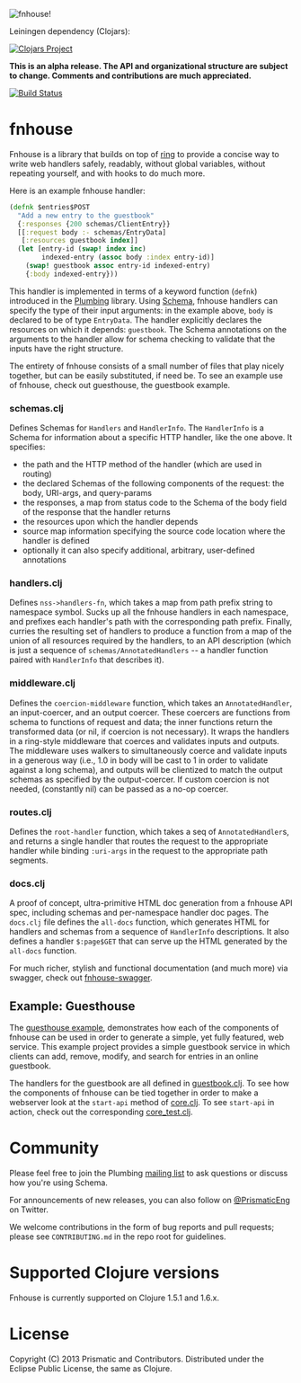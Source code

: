 ![fnhouse!](https://raw.github.com/wiki/prismatic/fnhouse/images/fnhouse.jpg)

Leiningen dependency (Clojars): 

[![Clojars Project](http://clojars.org/prismatic/fnhouse/latest-version.svg)](http://clojars.org/prismatic/fnhouse)

**This is an alpha release. The API and organizational structure are
subject to change. Comments and contributions are much appreciated.**

[![Build Status](https://travis-ci.org/Prismatic/fnhouse.svg?branch=master)](https://travis-ci.org/Prismatic/fnhouse)

fnhouse
=======

Fnhouse is a library that builds on top of [ring](https://github.com/ring-clojure/ring)
to provide a concise way to write web handlers safely, readably, without global variables,
without repeating yourself, and with hooks to do much more.

Here is an example fnhouse handler:

```clojure
(defnk $entries$POST
  "Add a new entry to the guestbook"
  {:responses {200 schemas/ClientEntry}}
  [[:request body :- schemas/EntryData]
   [:resources guestbook index]]
  (let [entry-id (swap! index inc)
        indexed-entry (assoc body :index entry-id)]
    (swap! guestbook assoc entry-id indexed-entry)
    {:body indexed-entry}))
```

This handler is implemented in terms of a keyword function (`defnk`) introduced in
  the [Plumbing](https://github.com/Prismatic/plumbing) library.
  Using [Schema](https://github.com/Prismatic/schema), fnhouse
  handlers can specify the type of their input arguments: in the example above, `body` is declared to be of type `EntryData`.
The handler explicitly declares the resources on which it depends: `guestbook`.
The Schema annotations on the arguments to the handler allow for
 schema checking to validate that the inputs have the right structure.



The entirety of fnhouse consists of a small number of files
 that play nicely together, but can be easily substituted, if need be.
To see an example use of fnhouse, check out guesthouse, the guestbook example.

### schemas.clj

Defines Schemas for `Handlers` and `HandlerInfo`.
The `HandlerInfo`
is a Schema for information about a specific HTTP handler, like the one above.
It specifies:

- the path and the HTTP method of the handler (which are used in routing)
- the declared Schemas of the following components of the request: the body, URI-args, and query-params
- the responses, a map from status code to the Schema of the body field of the response that the handler returns
- the resources upon which the handler depends
- source map information specifying the source code location where the handler is defined
- optionally it can also specify additional, arbitrary, user-defined annotations

### handlers.clj

Defines `nss->handlers-fn`, which
takes a map from path prefix string to namespace symbol.
   Sucks up all the fnhouse handlers in each namespace, and prefixes each handler's
   path with the corresponding path prefix.
   Finally, curries the resulting set of handlers to produce a function from a map
   of the union of all resources required by the handlers, to an API description
   (which is just a sequence of `schemas/AnnotatedHandlers` -- a handler function paired with `HandlerInfo` that describes it).


### middleware.clj

Defines the `coercion-middleware` function, which takes an `AnnotatedHandler`, an
input-coercer, and an output coercer.  These coercers are functions from schema
to functions of request and data; the inner functions return the transformed
data (or nil, if coercion is not necessary).  It wraps the handlers in a
ring-style middleware that coerces and validates inputs and outputs.  The
middleware uses walkers to simultaneously coerce and validate inputs in a
generous way (i.e., 1.0 in body will be cast to 1 in order to validate against
a long schema), and outputs will be clientized to match the output schemas as
specified by the output-coercer.  If custom coercion is not needed, (constantly
nil) can be passed as a no-op coercer.

### routes.clj

Defines the `root-handler` function, which takes a seq of `AnnotatedHandler`s, and
returns a single handler that routes the request to the appropriate handler
while binding `:uri-args` in the request to the appropriate path segments.

### docs.clj

A proof of concept, ultra-primitive HTML doc generation from a fnhouse API spec,
   including schemas and per-namespace handler doc pages.
The `docs.clj` file defines the `all-docs` function, which
generates HTML for handlers and schemas from a sequence of `HandlerInfo` descriptions.
It also defines a handler `$:page$GET` that can serve up the HTML
 generated by the `all-docs` function.

For much richer, stylish and functional documentation (and much more) via swagger, check out [fnhouse-swagger](https://github.com/metosin/fnhouse-swagger). 

## Example: Guesthouse

The [guesthouse example](examples/guesthouse),
  demonstrates how each of the components of fnhouse can be used in order to generate a
  simple, yet fully featured, web service.
This example project provides a simple guestbook service
  in which clients can add, remove, modify, and search for entries in an online guestbook.

The handlers for the guestbook are all defined in
[guestbook.clj](examples/guesthouse/src/guesthouse/guestbook.clj).
To see how the components of fnhouse can be tied together in order to make a
webserver look at the `start-api` method of
[core.clj](examples/guesthouse/src/guesthouse/core.clj).
To see `start-api` in action, check out the corresponding
[core_test.clj](examples/guesthouse/test/guesthouse/core_test.clj).

# Community

Please feel free to join the Plumbing [mailing list](https://groups.google.com/forum/#!forum/prismatic-plumbing) to ask questions or discuss how you're using Schema.

For announcements of new releases, you can also follow on [@PrismaticEng](http://twitter.com/prismaticeng) on Twitter.

We welcome contributions in the form of bug reports and pull requests; please see `CONTRIBUTING.md` in the repo root for guidelines.

# Supported Clojure versions

Fnhouse is currently supported on Clojure 1.5.1 and 1.6.x.

# License

Copyright (C) 2013 Prismatic and Contributors.  Distributed under the Eclipse Public License, the same as Clojure.
